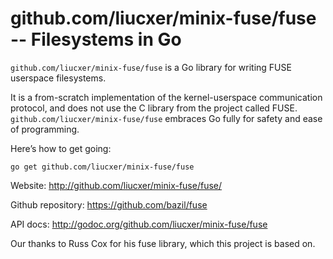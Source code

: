 github.com/liucxer/minix-fuse/fuse -- Filesystems in Go
===================================

`github.com/liucxer/minix-fuse/fuse` is a Go library for writing FUSE userspace
filesystems.

It is a from-scratch implementation of the kernel-userspace
communication protocol, and does not use the C library from the
project called FUSE. `github.com/liucxer/minix-fuse/fuse` embraces Go fully for safety and
ease of programming.

Here’s how to get going:

    go get github.com/liucxer/minix-fuse/fuse

Website: http://github.com/liucxer/minix-fuse/fuse/

Github repository: https://github.com/bazil/fuse

API docs: http://godoc.org/github.com/liucxer/minix-fuse/fuse

Our thanks to Russ Cox for his fuse library, which this project is
based on.
